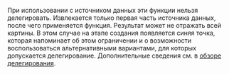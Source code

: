 
При использовании с источником данных эти функции нельзя делегировать. Извлекается только первая часть источника данных, после чего применяется функция.  Результат может не отражать всей картины.  В этом случае на этапе создания появляется синяя точка, которая напоминает об этом ограничении и о возможности воспользоваться альтернативными вариантами, для которых допускается делегирование. Дополнительные сведения см. в [обзоре делегирования](../delegation-overview.md).

